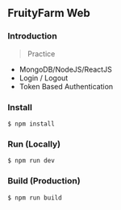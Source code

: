 ## FruityFarm Web

### Introduction
> Practice

- MongoDB/NodeJS/ReactJS
- Login / Logout
- Token Based Authentication

### Install
``` shell
$ npm install
```

### Run (Locally)
``` shell
$ npm run dev
```

### Build (Production)
``` shell
$ npm run build
```
